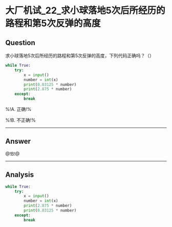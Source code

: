 # 大厂机试_22_求小球落地5次后所经历的路程和第5次反弹的高度

## Question
求小球落地5次后所经历的路程和第5次反弹的高度，下列代码正确吗？（）

```python
while True:
    try:
        x = input()
        number = int(x)
        print(0.03125 * number)
        print(2.875 * number)
    except:
        break
```

%!A. 正确!%

%!B. 不正确!%

----

## Answer
@!B!@

----

## Analysis

```python
while True:
    try:
        x = input()
        number = int(x)
        print(2.875 * number)
        print(0.03125 * number)
    except:
        break
```
